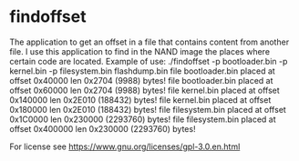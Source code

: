 findoffset
==========

The application to get an offset in a file that contains content from another file.
I use this application to find in the NAND image the places where certain code are located.
Example of use:
./findoffset -p bootloader.bin -p kernel.bin -p filesystem.bin flashdump.bin
file bootloader.bin placed at offset 0x40000 len 0x2704 (9988) bytes!
file bootloader.bin placed at offset 0x60000 len 0x2704 (9988) bytes!
file kernel.bin placed at offset 0x140000 len 0x2E010 (188432) bytes!
file kernel.bin placed at offset 0x180000 len 0x2E010 (188432) bytes!
file filesystem.bin placed at offset 0x1C0000 len 0x230000 (2293760) bytes!
file filesystem.bin placed at offset 0x400000 len 0x230000 (2293760) bytes!



For license see https://www.gnu.org/licenses/gpl-3.0.en.html
